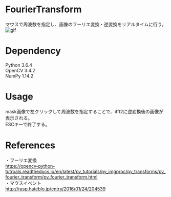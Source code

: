 # FourierTransform  
マウスで周波数を指定し、画像のフーリエ変換・逆変換をリアルタイムに行う。  
![gif](https://user-images.githubusercontent.com/50540539/62420812-ad199380-b6d3-11e9-9277-d4e85f73141c.gif)  

# Dependency  
Python 3.6.4  
OpenCV 3.4.2  
NumPy 1.14.2  

# Usage  
mask画像で左クリックして周波数を指定することで、ifft2に逆変換後の画像が表示される。  
ESCキーで終了する。  

# References  
・フーリエ変換  
https://opencv-python-tutroals.readthedocs.io/en/latest/py_tutorials/py_imgproc/py_transforms/py_fourier_transform/py_fourier_transform.html  
・マウスイベント  
http://rasp.hateblo.jp/entry/2016/01/24/204539  
